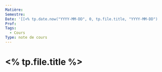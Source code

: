 ```yaml
---
Matière: 
Semestre: 
Date: '[[<% tp.date.now("YYYY-MM-DD", 0, tp.file.title, "YYYY-MM-DD")  %>]]'
Prof: 
Tags:
  - Cours
Type: note de cours
---
```

# <% tp.file.title %>
